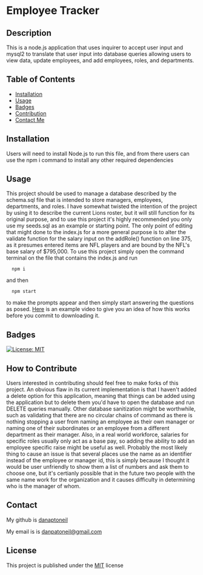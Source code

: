 # Employee Tracker

## Description
This is a node.js application that uses inquirer to accept user input and mysql2 to translate that user input into database queries allowing users to view data, update employees, and add employees, roles, and departments.

## Table of Contents

  - [Installation](#installation)
  - [Usage](#usage)
  - [Badges](#badges)
  - [Contribution](#contribution)
  - [Contact Me](#contact)

  ## Installation
  Users will need to install Node.js to run this file, and from there users can use the npm i command to install any other required dependencies

  ## Usage
  This project should be used to manage a database described by the schema.sql file that is intended to store managers, employees, departments, and roles. I have somewhat twisted the intention of the project by using it to describe the current Lions roster, but it will still function for its original purpose, and to use this project it's highly recommended you only use my seeds.sql as an example or starting point. The only point of editing that might done to the index.js for a more general purpose is to alter the validate function for the salary input on the addRole() function on line 375, as it presumes entered items are NFL players and are bound by the NFL's base salary of $795,000.
  To use this project simply open the command terminal on the file that contains the index.js and run
  ```
    npm i
  ```
  and then

  ```
    npm start
  ```
  to make the prompts appear and then simply start answering the questions as posed. [Here](https://drive.google.com/file/d/1zKZuKFQZmZCSDvnHtaK3cOm2lGsNuR1T/view) is an example video to give you an idea of how this works before you commit to downloading it.


  ## Badges
  [![License: MIT](https://img.shields.io/badge/License-MIT-yellow.svg)](https://opensource.org/licenses/MIT)

  ## How to Contribute
  Users interested in contributing should feel free to make forks of this project. An obvious flaw in its current implementation is that I haven't added a delete option for this application, meaning that things can be added using the application but to delete them you'd have to open the database and run DELETE queries manually. Other database sanitization might be worthwhile, such as validating that there are no circular chains of command as there is nothing stopping a user from naming an employee as their own manager or naming one of their subordinates or an employee from a different department as their manager. Also, in a real world workforce, salaries for specific roles usually only act as a base pay, so adding the ability to add an employee specific raise might be useful as well. Probably the most likely thing to cause an issue is that several places use the name as an identifier instead of the employee or manager id, this is simply because I thought it would be user unfriendly to show them a list of numbers and ask them to choose one, but it's certianly possible that in the future two people with the same name work for the organization and it causes difficulty in determining who is the manager of whom.

  ## Contact
  My github is [danaptoneil](https://github.com/danaptoneil)

   My email is is danpatoneil@gmail.com

  ## License
  This project is published under the [MIT](https://opensource.org/licenses/MIT) license
